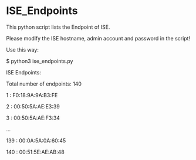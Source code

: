 # ISE_Endpoints

This python script lists the Endpoint of ISE. 

Please modify the ISE hostname, admin account and password in the script!

Use this way:

$ python3 ise_endpoints.py

ISE Endpoints:

Total number of endpoints: 140

1 : F0:18:9A:9A:B3:FE

2 : 00:50:5A:AE:E3:39

3 : 00:50:5A:AE:F3:34

...

139 : 00:0A:5A:0A:60:45

140 : 00:51:5E:AE:AB:48
